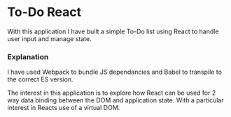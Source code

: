 # To-Do React

With this application I have built a simple To-Do list using React to handle user input and manage state.

### Explanation ###

I have used Webpack to bundle JS dependancies and Babel to transpile to the correct ES version.

The interest in this application is to explore how React can be used for 2 way data binding between the DOM and application state. With a particular interest in Reacts use of a virtual DOM.